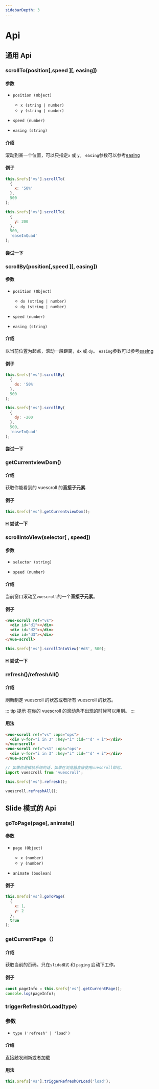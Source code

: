 ```yaml
---
sidebarDepth: 3
---
```


# Api

## 通用 Api

<!-- ### scrollTo -->

### scrollTo(position[,speed ][, easing])

#### 参数

- `position (Object)`

  - `x (string | number)`
  - `y (string | number)`

- `speed (number)`
- `easing (string)`

#### 介绍

滚动到某一个位置，可以只指定`x` 或 `y`。 `easing`参数可以参考[easing](configuration.html#easing)

#### 例子

```javascript
this.$refs['vs'].scrollTo(
  {
    x: '50%'
  },
  500
);

this.$refs['vs'].scrollTo(
  {
    y: 200
  },
  500,
  'easeInQuad'
);
```

#### 尝试一下

<Api-ScrollTo lang="zh"/>

### scrollBy(position[,speed ][, easing])

#### 参数

- `position (Object)`

  - `dx (string | number)`
  - `dy (string | number)`

- `speed (number)`
- `easing (string)`

#### 介绍

以当前位置为起点，滚动一段距离，`dx` 或 `dy`。 `easing`参数可以参考[easing](configuration.html#easing)

#### 例子

```javascript
this.$refs['vs'].scrollBy(
  {
    dx: '50%'
  },
  500
);

this.$refs['vs'].scrollBy(
  {
    dy: -200
  },
  500,
  'easeInQuad'
);
```

#### 尝试一下

<Api-ScrollBy lang="zh"/>

### getCurrentviewDom()

#### 介绍

获取你能看到的 vuescroll 的**直接子元素**.

#### 例子

```javascript
this.$refs['vs'].getCurrentviewDom();
```

#### H 尝试一下

<Api-GetCurrentviewDom lang="zh"/>

### scrollIntoView(selector[ , speed])

#### 参数

- `selector (string)`

- `speed (number)`

#### 介绍

当前窗口滚动至`vuescroll`的一个**直接子元素**。

#### 例子

```html
<vue-scroll ref="vs">
  <div id="d1"></div>
  <div id="d2"></div>
  <div id="d3"></div>
</vue-scroll>
```

```javascript
this.$refs['vs'].scrollIntoView('#d3', 500);
```

#### H 尝试一下

<Api-ScrollIntoView lang="zh"/>

### refresh()/refreshAll()

#### 介绍

刷新制定 vuescroll 的状态或者所有 vuescroll 的状态。

::: tip 提示
在你的 vuescroll 的滚动条不出现的时候可以用到。
:::

#### 用法

```html
<vue-scroll ref="vs" :ops="ops">
  <div v-for="i in 3" :key="i" :id="'d' + i"></div>
</vue-scroll>
<vue-scroll ref="vs1" :ops="ops">
  <div v-for="i in 3" :key="i" :id="'d' + i"></div>
</vue-scroll>
```

```javascript
// 如果你是模块系统的话，如果在浏览器直接使用vuescroll即可。
import vuescroll from 'vuescroll';

this.$refs['vs'].refresh();

vuescroll.refreshAll();
```

## Slide 模式的 Api

### goToPage(page[, animate])

#### 参数

- `page (Object)`

  - `x (number)`
  - `y (number)`

- `animate (boolean)`

#### 例子

```javascript
this.$refs['vs'].goToPage(
  {
    x: 1,
    y: 2
  },
  true
);
```

### getCurrentPage（）

#### 介绍

获取当前的页码。只在`slide模式` 和 `paging` 启动下工作。

#### 例子

```javascript
const pageInfo = this.$refs['vs'].getCurrentPage();
console.log(pageInfo);
```

### triggerRefreshOrLoad(type)

### 参数

- `type ('refresh' | 'load')`

#### 介绍

直接触发刷新或者加载

#### 用法

```javascript
this.$refs['vs'].triggerRefreshOrLoad('load');
```
